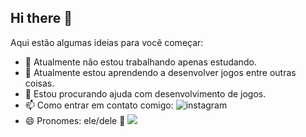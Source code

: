 ## Hi there 👋


Aqui estão algumas ideias para você começar:

- 🔭 Atualmente não estou trabalhando apenas estudando.
- 🌱 Atualmente estou aprendendo a desenvolver jogos entre outras coisas.
- 🤔 Estou procurando ajuda com desenvolvimento de jogos.
- 📫 Como entrar em contato comigo: ![instagram](instagram.com/caitanoxs)
- 😄 Pronomes: ele/dele
👺
![](https://tenor.com/pt-BR/view/thurston-waffles-meow-scream-glowing-eyes-cat-gif-15740056)
